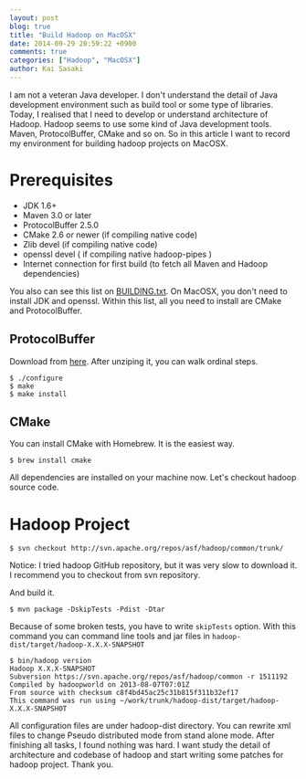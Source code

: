 ```yaml
---
layout: post
blog: true
title: "Build Hadoop on MacOSX"
date: 2014-09-29 20:59:22 +0900
comments: true
categories: ["Hadoop", "MacOSX"]
author: Kai Sasaki
---
```


I am not a veteran Java developer. I don't understand the detail of Java development environment such as build tool or some type of libraries.
Today, I realised that I need to develop or understand architecture of Hadoop. Hadoop seems to use some kind of Java development tools. Maven, ProtocolBuffer, CMake and so on.
So in this article I want to record my environment for building hadoop projects on MacOSX.

<!-- more -->

# Prerequisites

* JDK 1.6+
* Maven 3.0 or later
* ProtocolBuffer 2.5.0
* CMake 2.6 or newer (if compiling native code)
* Zlib devel (if compiling native code)
* openssl devel ( if compiling native hadoop-pipes )
* Internet connection for first build (to fetch all Maven and Hadoop dependencies)

You also can see this list on [BUILDING.txt](https://github.com/apache/hadoop/blob/trunk/BUILDING.txt). On MacOSX, you don't need to install JDK and openssl.
Within this list, all you need to install are CMake and ProtocolBuffer.

## ProtocolBuffer

Download from [here](https://code.google.com/p/protobuf/downloads/list). After unziping it, you can walk ordinal steps.

    $ ./configure
	$ make
	$ make install

## CMake
You can install CMake with Homebrew. It is the easiest way.

    $ brew install cmake

All dependencies are installed on your machine now. Let's checkout hadoop source code.

# Hadoop Project

    $ svn checkout http://svn.apache.org/repos/asf/hadoop/common/trunk/

Notice: I tried hadoop GitHub repository, but it was very slow to download it. I recommend you to checkout from svn repository.

And build it.

    $ mvn package -DskipTests -Pdist -Dtar

Because of some broken tests, you have to write `skipTests` option. With this command you can command line tools and jar files in `hadoop-dist/target/hadoop-X.X.X-SNAPSHOT` 

    $ bin/hadoop version
	Hadoop X.X.X-SNAPSHOT
	Subversion https://svn.apache.org/repos/asf/hadoop/common -r 1511192
	Compiled by hadoopworld on 2013-08-07T07:01Z
	From source with checksum c8f4bd45ac25c31b815f311b32ef17
	This command was run using ~/work/trunk/hadoop-dist/target/hadoop-X.X.X-SNAPSHOT

All configuration files are under hadoop-dist directory. You can rewrite xml files to change Pseudo distributed mode from stand alone mode.
After finishing all tasks, I found nothing was hard. I want study the detail of architecture and codebase of hadoop and start writing some patches for hadoop project.
Thank you.
